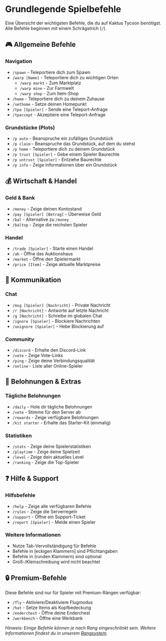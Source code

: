 # Grundlegende Spielbefehle

Eine Übersicht der wichtigsten Befehle, die du auf Kaktus Tycoon benötigst. Alle Befehle beginnen mit einem Schrägstrich (`/`).

## 🎮 Allgemeine Befehle

### Navigation
- `/spawn` - Teleportiere dich zum Spawn
- `/warp [Name]` - Teleportiere dich zu wichtigen Orten
  - `/warp markt` - Zum Marktplatz
  - `/warp mine` - Zur Farmwelt
  - `/warp shop` - Zum Item-Shop
- `/home` - Teleportiere dich zu deinem Zuhause
- `/sethome` - Setze deinen Homepunkt
- `/tpa [Spieler]` - Sende eine Teleport-Anfrage
- `/tpaccept` - Akzeptiere eine Teleport-Anfrage

### Grundstücke (Plots)
- `/p auto` - Beanspruche ein zufälliges Grundstück
- `/p claim` - Beanspruche das Grundstück, auf dem du stehst
- `/p home` - Teleportiere dich zu deinem Grundstück
- `/p trust [Spieler]` - Gebe einem Spieler Baurechte
- `/p untrust [Spieler]` - Entziehe Baurechte
- `/p info` - Zeige Informationen über ein Grundstück

## 💰 Wirtschaft & Handel

### Geld & Bank
- `/money` - Zeige deinen Kontostand
- `/pay [Spieler] [Betrag]` - Überweise Geld
- `/bal` - Alternative zu `/money`
- `/baltop` - Zeige die reichsten Spieler

### Handel
- `/trade [Spieler]` - Starte einen Handel
- `/ah` - Öffne das Auktionshaus
- `/market` - Öffne den Spielermarkt
- `/price [Item]` - Zeige aktuelle Marktpreise

## 👥 Kommunikation

### Chat
- `/msg [Spieler] [Nachricht]` - Private Nachricht
- `/r [Nachricht]` - Antworte auf letzte Nachricht
- `/g [Nachricht]` - Schreibe im globalen Chat
- `/ignore [Spieler]` - Blockiere Nachrichten
- `/unignore [Spieler]` - Hebe Blockierung auf

### Community
- `/discord` - Erhalte den Discord-Link
- `/vote` - Zeige Vote-Links
- `/ping` - Zeige deine Verbindungsqualität
- `/online` - Liste aller Online-Spieler

## 🎁 Belohnungen & Extras

### Tägliche Belohnungen
- `/daily` - Hole dir tägliche Belohnungen
- `/vote` - Stimme für den Server ab
- `/rewards` - Zeige verfügbare Belohnungen
- `/kit starter` - Erhalte das Starter-Kit (einmalig)

### Statistiken
- `/stats` - Zeige deine Spielerstatistiken
- `/playtime` - Zeige deine Spielzeit
- `/level` - Zeige dein aktuelles Level
- `/ranking` - Zeige die Top-Spieler

## ❓ Hilfe & Support

### Hilfsbefehle
- `/help` - Zeige alle verfügbaren Befehle
- `/rules` - Zeige die Serverregeln
- `/support` - Öffne ein Support-Ticket
- `/report [Spieler]` - Melde einen Spieler

### Weitere Informationen
- Nutze Tab-Vervollständigung für Befehle
- Befehle in [eckigen Klammern] sind Pflichtangaben
- Befehle in (runden Klammern) sind optional
- Groß-/Kleinschreibung wird nicht beachtet

## 🔒 Premium-Befehle

Diese Befehle sind nur für Spieler mit Premium-Rängen verfügbar:
- `/fly` - Aktiviere/Deaktiviere Flugmodus
- `/hat` - Setze Items als Kopfbedeckung
- `/enderchest` - Öffne deine Enderchest
- `/workbench` - Öffne eine Werkbank

*Hinweis: Einige Befehle können je nach Rang eingeschränkt sein. Weitere Informationen findest du in unserem [Rangsystem](/wiki/mechaniken/level-system).* 